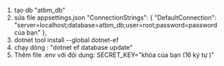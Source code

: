 1. tạo db "atbm_db"
2. sửa file appsettings.json
   "ConnectionStrings": {
   "DefaultConnection": "server=localhost;database=atbm_db;user=root;password=password của bạn"
   },
3. dotnet tool install --global dotnet-ef
4. chạy dòng : "dotnet ef database update"
5. Thêm file .env với đội dung: 
    SECRET_KEY="khóa của bạn (16 ký tự )" 
